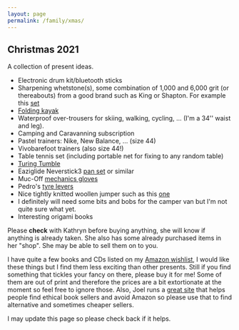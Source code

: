 ```yaml
---
layout: page
permalink: /family/xmas/
---
```


## Christmas 2021

A collection of present ideas.

<!-- - [Thermomix](https://www.vorwerk.co.uk/thermomix/home/) -->
<!-- - Sphero [robot car](https://sphero.com/collections/all/products/rvr) -->
<!-- - Ally Capellino [messenger
  bag](https://www.allycapellino.co.uk/collections/messenger-bags) or similar
  -->

- Electronic drum kit/bluetooth sticks
- Sharpening whetstone(s), some combination of 1,000 and 6,000 grit (or
  thereabouts) from a good brand such as King or Shapton. For example this
  [set](https://japanahome.com/king-ht-65-pro-1000-6000-exclusive-to-japana/)
- [Folding
  kayak](https://eu.orukayak.com/products/oru-kayak-portable-folding-lightweight-recreational-kayak-for-beginners?avad=176654_b1c0507f5)
- Waterproof over-trousers for skiing, walking, cycling, ... (I'm a 34'' waist
  and leg).
- Camping and Caravanning subscription
- Pastel trainers: Nike, New Balance, ... (size 44)
- Vivobarefoot trainers (also size 44!)
- Table tennis set (including portable net for fixing to any random table)
- [Turing Tumble](https://www.turingtumble.com/)
- Eaziglide Neverstick3 [pan
  set](https://www.johnlewis.com/eaziglide-neverstick3-professional-3-piece-non-stick-lidded-saucepan-set-with-20cm-open-frying-pan/p237820542)
  or similar
- Muc-Off [mechanics gloves](https://muc-off.com/products/mechanics-gloves)
- Pedro's [tyre
  levers](https://www.bikeradar.com/reviews/maintenance/tools-kits-and-boxes/tyre-levers/pedros-tyre-levers-review/)
- Nice tightly knitted woollen jumper such as this
  [one](https://finisterre.com/collections/flash-sale-mens/products/mens-wool-morbras-jumper-navy-dove-grey)
- I definitely will need some bits and bobs for the camper van but I'm not
  quite sure what yet.
- Interesting origami books

Please **check** with Kathryn before buying anything, she will know if anything
is already taken. She also has some already purchased items in her "shop". She
may be able to sell them on to you.

I have quite a few books and CDs listed on my [Amazon
wishlist](https://www.amazon.co.uk/hz/wishlist/ls/3KJ730RC96SMO?ref_=wl_share),
I would like these things but I find them less exciting than other presents.
Still if you find something that tickles your fancy on there, please buy it for
me! Some of them are out of print and therefore the prices are a bit
extortionate at the moment so feel free to ignore those. Also, Joel runs
a [great site](https://www.ethicalbooksearch.com/uk) that helps people find
ethical book sellers and avoid Amazon so please use that to find alternative
and sometimes cheaper sellers.

I may update this page so please check back if it helps.
